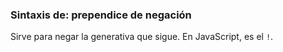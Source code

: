 ### Sintaxis de: prependice de negación

Sirve para negar la generativa que sigue. En JavaScript, es el `!`. 

```calo

```